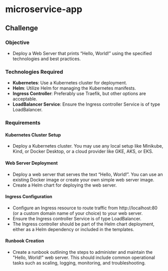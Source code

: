 # microservice-app

## Challenge

### Objective

- Deploy a Web Server that prints “Hello, World!” using the specified technologies and best practices.

### Technologies Required

- **Kubernetes**: Use a Kubernetes cluster for deployment.
- **Helm**: Utilize Helm for managing the Kubernetes manifests.
- **Ingress Controller**: Preferably use Traefik, but other options are acceptable.
- **LoadBalancer Service**: Ensure the Ingress controller Service is of type LoadBalancer.

### Requirements

#### Kubernetes Cluster Setup

- Deploy a Kubernetes cluster. You may use any local setup like Minikube, Kind, or Docker Desktop, or a cloud provider like GKE, AKS, or EKS.

#### Web Server Deployment

- Deploy a web server that serves the text “Hello, World!”. You can use an existing Docker image or create your own simple web server image.
- Create a Helm chart for deploying the web server.

#### Ingress Configuration

- Configure an Ingress resource to route traffic from http://localhost:80 (or a custom domain name of your choice) to your web server.
- Ensure the Ingress controller Service is of type LoadBalancer.
- The Ingress controller should be part of the Helm chart deployment, either as a Helm dependency or included in the templates.

#### Runbook Creation

- Create a runbook outlining the steps to administer and maintain the "Hello, World!" web server. This should include common operational tasks such as scaling, logging, monitoring, and troubleshooting.